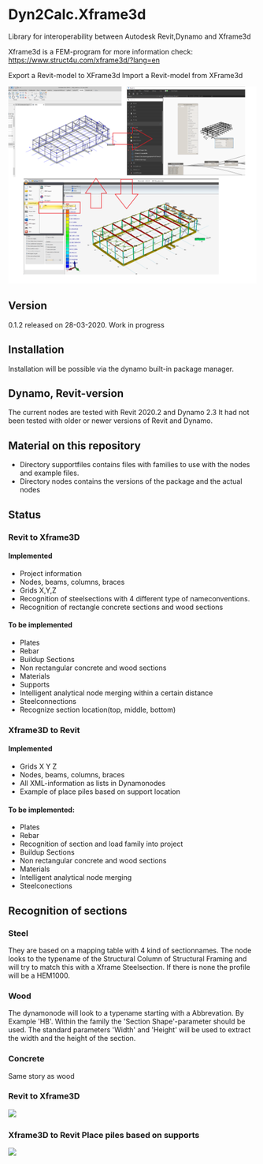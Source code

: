 # Dyn2Calc.Xframe3d
Library for interoperability between Autodesk Revit,Dynamo and Xframe3d

Xframe3d is a FEM-program for more information check: https://www.struct4u.com/xframe3d/?lang=en 

Export a Revit-model to XFrame3d
Import a Revit-model from XFrame3d

![Image](Dyn2CalcXframe3DImage.png)

## Version
0.1.2 released on 28-03-2020. Work in progress

## Installation
Installation will be possible via the dynamo built-in package manager.

## Dynamo, Revit-version
The current nodes are tested with Revit 2020.2 and Dynamo 2.3
It had not been tested with older or newer versions of Revit and Dynamo.

## Material on this repository
* Directory supportfiles contains files with families to use with the nodes and example files.
* Directory nodes contains the versions of the package and the actual nodes


## Status

### Revit to Xframe3D

#### Implemented
* Project information
* Nodes, beams, columns, braces
* Grids X,Y,Z
* Recognition of steelsections with 4 different type of nameconventions.
* Recognition of rectangle concrete sections and wood sections

#### To be implemented
* Plates
* Rebar
* Buildup Sections
* Non rectangular concrete and wood sections
* Materials
* Supports
* Intelligent analytical node merging within a certain distance
* Steelconnections
* Recognize section location(top, middle, bottom)

### Xframe3D to Revit

#### Implemented
* Grids X Y Z
* Nodes, beams, columns, braces
* All XML-information as lists in Dynamonodes
* Example of place piles based on support location

#### To be implemented:
* Plates
* Rebar
* Recognition of section and load family into project
* Buildup Sections
* Non rectangular concrete and wood sections
* Materials
* Intelligent analytical node merging
* Steelconections


## Recognition of sections

### Steel
They are based on a mapping table with 4 kind of sectionnames. The node looks to the typename of the Structural Column of Structural Framing and will try to match this with a Xframe Steelsection. If there is none the profile will be a HEM1000.

### Wood
The dynamonode will look to a typename starting with a Abbrevation. By Example 'HB'. Within the family the 'Section Shape'-parameter should be used. The standard parameters 'Width' and 'Height' will be used to extract the width and the height of the section.

### Concrete
Same story as wood

### Revit to Xframe3D

![](RevittoXframe3D.gif)

### Xframe3D to Revit Place piles based on supports

![](Xframe3DtoRevit.gif)
